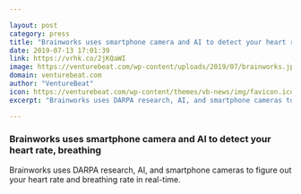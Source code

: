 ```yaml
---

layout: post
category: press
title: "Brainworks uses smartphone camera and AI to detect your heart rate, breathing"
date: 2019-07-13 17:01:39
link: https://vrhk.co/2jKQaWI
image: https://venturebeat.com/wp-content/uploads/2019/07/brainworks.jpg?w=1200&strip=all
domain: venturebeat.com
author: "VentureBeat"
icon: https://venturebeat.com/wp-content/themes/vb-news/img/favicon.ico
excerpt: "Brainworks uses DARPA research, AI, and smartphone cameras to figure out your heart rate and breathing rate in real-time."

---
```


### Brainworks uses smartphone camera and AI to detect your heart rate, breathing

Brainworks uses DARPA research, AI, and smartphone cameras to figure out your heart rate and breathing rate in real-time.